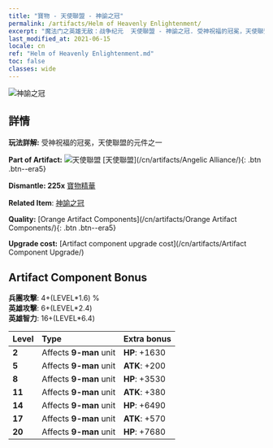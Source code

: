 ```yaml
---
title: "寶物 - 天使聯盟 - 神諭之冠"
permalink: /artifacts/Helm of Heavenly Enlightenment/
excerpt: "魔法门之英雄无敌：战争纪元  天使聯盟 - 神諭之冠. 受神祝福的冠冕，天使聯盟的元件之一"
last_modified_at: 2021-06-15
locale: cn
ref: "Helm of Heavenly Enlightenment.md"
toc: false
classes: wide
---
```


 ![神諭之冠](/images/t/artifact_40413.png)



## 詳情

 **玩法詳解:** 受神祝福的冠冕，天使聯盟的元件之一

 **Part of Artifact:** ![天使聯盟](/images/t/icon_artifact_41.png) [天使聯盟](/cn/artifacts/Angelic Alliance/){: .btn .btn--era5}

 **Dismantle: 225x** [寶物精華](/cn/Items/con_905/)

 **Related Item**: [神諭之冠](/cn/Items/art_152/)

 **Quality:** [Orange Artifact Components](/cn/artifacts/Orange Artifact Components/){: .btn .btn--era5}

 **Upgrade cost:** [Artifact component upgrade cost](/cn/artifacts/Artifact Component Upgrade/)

## Artifact Component Bonus

  **兵團攻擊**: 4+(LEVEL\*1.6) %<br/>**英雄攻擊**: 6+(LEVEL\*2.4)<br/>**英雄智力**: 16+(LEVEL\*6.4)

  |  Level  | Type |    Extra bonus  | 
  |:--------|:-----|:----------------| 
  | **2** | Affects **9-man** unit | **HP**: +1630 | 
  | **5** | Affects **9-man** unit | **ATK**: +200 | 
  | **8** | Affects **9-man** unit | **HP**: +3530 | 
  | **11** | Affects **9-man** unit | **ATK**: +380 | 
  | **14** | Affects **9-man** unit | **HP**: +6490 | 
  | **17** | Affects **9-man** unit | **ATK**: +570 | 
  | **20** | Affects **9-man** unit | **HP**: +7680 | 
